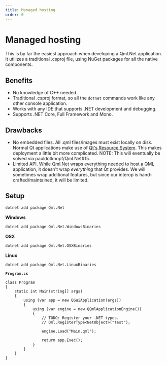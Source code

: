 ```yaml
---
title: Managed hosting
order: 0
---
```


# Managed hosting

This is by far the easiest approach when developing a Qml.Net application. It utilizes a traditional .csproj file, using NuGet packages for all the native components.

##  Benefits

* No knowledge of C++ needed.
* Traditional .csproj format, so all the ```dotnet``` commands work like any other console application.
* Works with any IDE that supports .NET development and debugging.
* Supports .NET Core, Full Framework and Mono.

## Drawbacks

* No embedded files. All .qml files/images must exist locally on disk. Normal Qt applications make use of [Qt's Resource System](http://doc.qt.io/qt-5/resources.html). This makes deployment a little bit more complicated. NOTE: This will eventually be solved via pauldotknopf/Qml.Net#15.
* Limited API. While Qml.Net wraps everything needed to host a QML application, it doesn't wrap *everything* that Qt provides. We will sometimes wrap additional features, but since our interop is hand-crafted/maintained, it will be limited.

## Setup

```bash
dotnet add package Qml.Net
```

**Windows**

```bash
dotnet add package Qml.Net.WindowsBinaries
```

**OSX**

```bash
dotnet add package Qml.Net.OSXBinaries
```

**Linux**

```bash
dotnet add package Qml.Net.LinuxBinaries
```

**```Program.cs```**

```
class Program
{
    static int Main(string[] args)
    {
        using (var app = new QGuiApplication(args))
        {
            using (var engine = new QQmlApplicationEngine())
            {
                // TODO: Register your .NET types.
                // Qml.RegisterType<NetObject>("test");

                engine.Load("Main.qml");
                
                return app.Exec();
            }
        }
    }
}
```